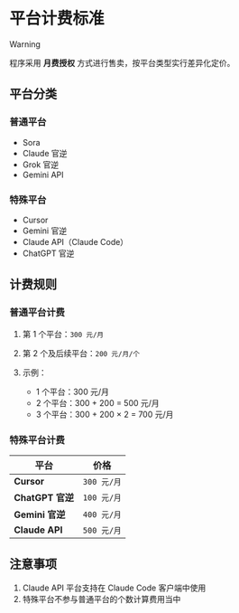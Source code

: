 # 平台计费标准

> [!WARNING]
>
> 程序采用 **月费授权** 方式进行售卖，按平台类型实行差异化定价。

## 平台分类

### 普通平台

- Sora
- Claude 官逆
- Grok 官逆
- Gemini API

### 特殊平台

- Cursor
- Gemini 官逆
- Claude API（Claude Code）
- ChatGPT 官逆

## 计费规则

### 普通平台计费

1. 第 1 个平台：`300 元/月`
2. 第 2 个及后续平台：`200 元/月/个`
3. 示例：

   - 1 个平台：300 元/月
   - 2 个平台：300 + 200 = 500 元/月
   - 3 个平台：300 + 200 × 2 = 700 元/月

### 特殊平台计费

| 平台             | 价格        |
| ---------------- | ----------- |
| **Cursor**       | `300 元/月` |
| **ChatGPT 官逆** | `100 元/月` |
| **Gemini 官逆**  | `400 元/月` |
| **Claude API**   | `500 元/月` |

## 注意事项

1. Claude API 平台支持在 Claude Code 客户端中使用
2. 特殊平台不参与普通平台的个数计算费用当中
